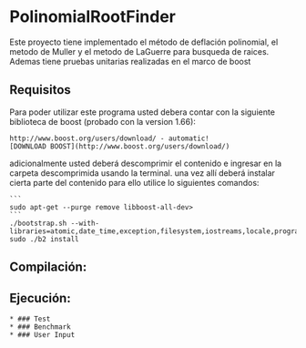 # PolinomialRootFinder
Este proyecto tiene implementado el método de deflación polinomial, el metodo de Muller y el metodo de LaGuerre para busqueda de raices. Ademas tiene pruebas unitarias realizadas en el marco de boost


## Requisitos

Para poder utilizar este programa usted debera contar con la siguiente biblioteca de boost (probado con la version 1.66):

	http://www.boost.org/users/download/ - automatic!
	[DOWNLOAD BOOST](http://www.boost.org/users/download/)

adicionalmente usted deberá descomprimir el contenido e ingresar en la carpeta descomprimida usando la terminal.
una vez allí deberá instalar cierta parte del contenido para ello utilice lo siguientes comandos:

	```
	sudo apt-get --purge remove libboost-all-dev>
	```
	./bootstrap.sh --with-libraries=atomic,date_time,exception,filesystem,iostreams,locale,program_options,regex,signals,system,test,thread,timer,log
	sudo ./b2 install


## Compilación:


## Ejecución:


	* ### Test
	* ### Benchmark
	* ### User Input
